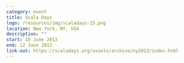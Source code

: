 ```yaml
---
category: event
title: Scala Days
logo: /resources/img/scaladays-15.png
location: New York, NY, USA
description: ""
start: 10 June 2013
end: 12 June 2013
link-out: https://scaladays.org/assets/archive/ny2013/index.html
---
```

